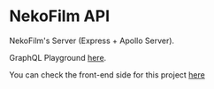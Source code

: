 # NekoFilm API

NekoFilm's Server (Express + Apollo Server).

GraphQL Playground [here](https://nekofilm-api.now.sh/graphql).

You can check the front-end side for this project [here](https://github.com/jordicasesnoves/NekoFilm)
